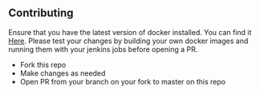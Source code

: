## Contributing

Ensure that you have the latest version of docker installed. You can find it [Here](https://www.docker.com/products/overview). Please test your changes by building your own docker images and running them with your jenkins jobs before opening a PR.

- Fork this repo
- Make changes as needed
- Open PR from your branch on your fork to master on this repo

